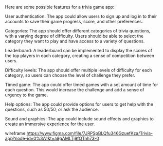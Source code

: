 Here are some possible features for a trivia game app:

User authentication: The app could allow users to sign up and log in to their accounts to save their game progress, score, and other preferences.

Categories: The app should offer different categories of trivia questions, with a varying degree of difficulty. Users should be able to select the category they want to play and have access to a variety of questions.

Leaderboard: A leaderboard can be implemented to display the scores of the top players in each category, creating a sense of competition between users.

Difficulty levels: The app should offer multiple levels of difficulty for each category, so users can choose the level of challenge they prefer.

Timed game: The app could offer timed games with a set amount of time for each question. This would increase the challenge and add a sense of urgency to the game.

Help options: The app could provide options for users to get help with the questions, such as 50/50, or ask the audience.

Sound and graphics: The app could include sound effects and graphics to create an immersive experience for the user.


wireframe 
https://www.figma.com/file/7JRPSpBLQfu346GzuefKza/Trivia-app?node-id=0%3A1&t=a9gAMLTj9fQTnh73-0
